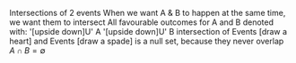 Intersections of 2 events
When we want A & B to happen at the same time, we want them to intersect
	All favourable outcomes for A and B
	denoted with: '[upside down]U'
	A '[upside down]U' B
		intersection of Events [draw a heart] and Events [draw a spade] is
		a null set, because they never overlap
		$A \cap B = \emptyset$
	